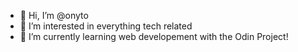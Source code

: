 - 👋 Hi, I’m @onyto
- 👀 I’m interested in everything tech related
- 🌱 I’m currently learning web developement with the Odin Project!

<!---
onyto/onyto is a ✨ special ✨ repository because its `README.md` (this file) appears on your GitHub profile.
You can click the Preview link to take a look at your changes.
--->

